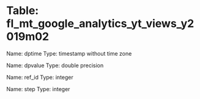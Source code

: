 Table: fl_mt_google_analytics_yt_views_y2019m02
===============================================

Name: dptime
Type: timestamp without time zone

Name: dpvalue
Type: double precision

Name: ref_id
Type: integer

Name: step
Type: integer

